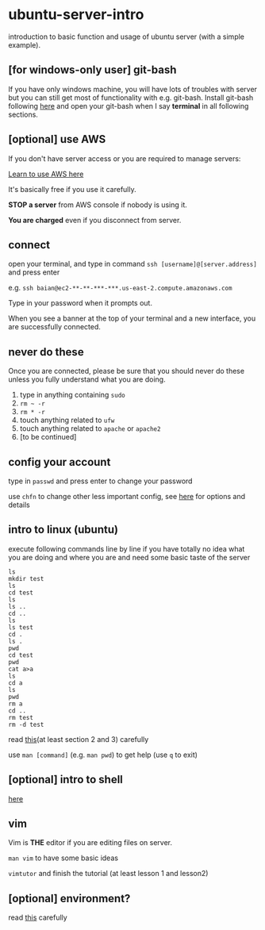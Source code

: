 # ubuntu-server-intro

introduction to basic function and usage of ubuntu server (with a simple example).

## [for windows-only user] git-bash
If you have only windows machine, you will have lots of troubles with server but you can still get most of functionality with e.g. git-bash. Install git-bash following [here](https://git-for-windows.github.io) and open your git-bash when I say **terminal** in all following sections.

## [optional] use AWS
If you don't have server access or you are required to manage servers: 

[Learn to use AWS here](https://github.com/griffithlab/rnaseq_tutorial/wiki/Intro-to-AWS-Cloud-Computing)

It's basically free if you use it carefully. 

**STOP a server** from AWS console if nobody is using it. 

**You are charged** even if you disconnect from server.

## connect
open your terminal, and type in command `ssh [username]@[server.address]` and press enter

e.g. `ssh baian@ec2-**-**-***-***.us-east-2.compute.amazonaws.com`

Type in your password when it prompts out.

When you see a banner at the top of your terminal and a new interface, you are successfully connected.

## never do these
Once you are connected, please be sure that you should never do these unless you fully understand what you are doing.
1. type in anything containing `sudo`
2. `rm ~ -r`
3. `rm * -r`
4. touch anything related to `ufw`
5. touch anything related to `apache` or `apache2`
6. [to be continued]

## config your account
type in `passwd` and press enter to change your password

use `chfn` to change other less important config, see [here](http://manpages.ubuntu.com/manpages/trusty/man1/chfn.1.html) for options and details

## intro to linux (ubuntu)
execute following commands line by line if you have totally no idea what you are doing and where you are and need some basic taste of the server
```
ls
mkdir test
ls
cd test
ls
ls ..
cd ..
ls
ls test
cd .
ls .
pwd
cd test
pwd
cat a>a
ls
cd a
ls
pwd
rm a
cd ..
rm test
rm -d test
```

read [this](http://www.tldp.org/LDP/intro-linux/html/)(at least section 2 and 3) carefully

use `man [command]` (e.g. `man pwd`) to get help (use `q` to exit)

## [optional] intro to shell
[here](http://www.shsu.edu/~csc_tjm/cs431/shellprog.html)

## vim
Vim is **THE** editor if you are editing files on server.

`man vim` to have some basic ideas

`vimtutor` and finish the tutorial (at least lesson 1 and lesson2)

## [optional] environment?
read [this](https://wiki.archlinux.org/index.php/environment_variables) carefully
